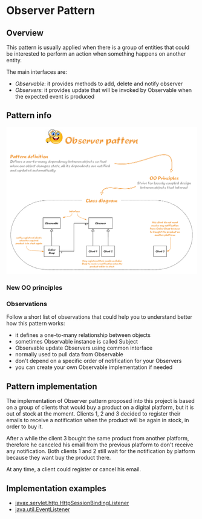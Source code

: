 # Observer Pattern

## Overview
This pattern is usually applied when there is a group of entities that could be interested to perform an action when something happens on another entity.

The main interfaces are:
+ _Observable_: it provides methods to add, delete and notify observer
+ _Observers_: it provides update that will be invoked by Observable when the expected event is produced  

## Pattern info
![Alt text](documentation/basic-info.png?raw=true "Observer pattern")

### New OO principles


### Observations
Follow a short list of observations that could help you to understand better how this pattern works: 
+ it defines a one-to-many relationship between objects
+ sometimes Observable instance is called Subject
+ Observable update Observers using common interface
+ normally used to pull data from Observable
+ don't depend on a specific order of notification for your Observers
+ you can create your own Observable implementation if needed 

## Pattern implementation
The implementation of Observer pattern proposed into this project is based on a group of clients that would buy a product on a digital platform,
but it is out of stock at the moment.
Clients 1, 2 and 3 decided to register their emails to receive a notification when the product will be again in stock, in order to buy it.

After a while the client 3 bought the same product from another platform, therefore he canceled his email from the previous platform to don't receive any notification.
Both clients 1 and 2 still wait for the notification by platform because they want buy the product there.

At any time, a client could register or cancel his email.  

## Implementation examples
+ [javax.servlet.http.HttpSessionBindingListener](https://docs.oracle.com/javaee/7/api/javax/servlet/http/HttpSessionBindingListener.html)
+ [java.util.EventListener](https://docs.oracle.com/javase/8/docs/api/java/util/EventListener.html)